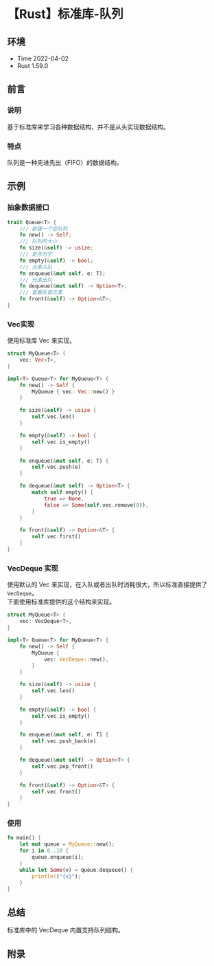 # 【Rust】标准库-队列

## 环境

- Time 2022-04-02
- Rust 1.59.0

## 前言

### 说明

基于标准库来学习各种数据结构，并不是从头实现数据结构。

### 特点

队列是一种先进先出（FIFO）的数据结构。

## 示例

### 抽象数据接口

```rust
trait Queue<T> {
    /// 新建一个空队列
    fn new() -> Self;
    /// 队列的大小
    fn size(&self) -> usize;
    /// 是否为空
    fn empty(&self) -> bool;
    /// 元素入队
    fn enqueue(&mut self, e: T);
    /// 元素出队
    fn dequeue(&mut self) -> Option<T>;
    /// 查看队首元素
    fn front(&self) -> Option<&T>;
}
```

### Vec实现

使用标准库 Vec 来实现。

```rust
struct MyQueue<T> {
    vec: Vec<T>,
}

impl<T> Queue<T> for MyQueue<T> {
    fn new() -> Self {
        MyQueue { vec: Vec::new() }
    }

    fn size(&self) -> usize {
        self.vec.len()
    }

    fn empty(&self) -> bool {
        self.vec.is_empty()
    }

    fn enqueue(&mut self, e: T) {
        self.vec.push(e)
    }

    fn dequeue(&mut self) -> Option<T> {
        match self.empty() {
            true => None,
            false => Some(self.vec.remove(0)),
        }
    }

    fn front(&self) -> Option<&T> {
        self.vec.first()
    }
}
```

### VecDeque 实现

使用默认的 Vec 来实现，在入队或者出队时消耗很大，所以标准直接提供了 `VecDeque`。  
下面使用标准库提供的这个结构来实现。

```rust
struct MyQueue<T> {
    vec: VecDeque<T>,
}

impl<T> Queue<T> for MyQueue<T> {
    fn new() -> Self {
        MyQueue {
            vec: VecDeque::new(),
        }
    }

    fn size(&self) -> usize {
        self.vec.len()
    }

    fn empty(&self) -> bool {
        self.vec.is_empty()
    }

    fn enqueue(&mut self, e: T) {
        self.vec.push_back(e)
    }

    fn dequeue(&mut self) -> Option<T> {
        self.vec.pop_front()
    }

    fn front(&self) -> Option<&T> {
        self.vec.front()
    }
}

```

### 使用

```rust
fn main() {
    let mut queue = MyQueue::new();
    for i in 0..10 {
        queue.enqueue(i);
    }
    while let Some(v) = queue.dequeue() {
        println!("{v}");
    }
}
```

## 总结

标准库中的 VecDeque 内置支持队列结构。

## 附录
